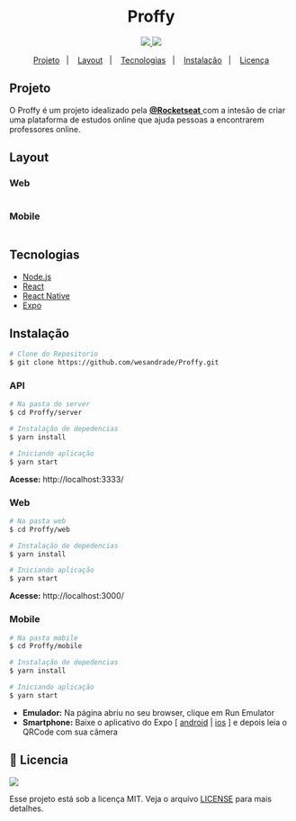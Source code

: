 <h1 align="center"> Proffy </h1>

<p align="center">
	<a href="https://www.linkedin.com/in/wesley-andrade/">	
		<img src="https://img.shields.io/static/v1?label=&message=WesleyAndrade&color=9400d3&style=flat&logo=linkedin"/>
</a>
	<a href="https://choosealicense.com/licenses/mit/">	
		<img src="https://img.shields.io/static/v1?label=License&message=MIT&color=9400d3&style=flat"/>
	</a>
</p>

<p align="center">
  <a href="#projeto">Projeto</a>&nbsp;&nbsp;&nbsp;|&nbsp;&nbsp;&nbsp;
  <a href="#layout">Layout</a>&nbsp;&nbsp;&nbsp;|&nbsp;&nbsp;&nbsp;
  <a href="#tecnologias">Tecnologias</a>&nbsp;&nbsp;&nbsp;|&nbsp;&nbsp;&nbsp;
  <a href="#instalação">Instalação</a>&nbsp;&nbsp;&nbsp;|&nbsp;&nbsp;&nbsp;
  <a href="#bookmark_tabs-licencia">Licença</a>
</p>

## Projeto

O Proffy é um projeto idealizado pela 
<a href="https://rocketseat.com.br/"> **@Rocketseat** </a> 
com a intesão de criar uma plataforma de estudos online que ajuda pessoas a encontrarem professores online.

## Layout

### Web 
<div style="display: flex; flex-direction: 'row'; align-items: 'center';">
</div>

### Mobile 
<div style="display: flex; flex-direction: 'row';">
</div>

## Tecnologias

- [Node.js](https://nodejs.org/en/)
- [React](https://reactjs.org)
- [React Native](https://facebook.github.io/react-native/)
- [Expo](https://expo.io/)


## Instalação
```bash
# Clone do Repositorio
$ git clone https://github.com/wesandrade/Proffy.git
```
### API

```bash
# Na pasta do server
$ cd Proffy/server

# Instalação de depedencias
$ yarn install

# Iniciando aplicação
$ yarn start
```
**Acesse:** http://localhost:3333/

### Web

```bash
# Na pasta web
$ cd Proffy/web

# Instalação de depedencias
$ yarn install

# Iniciando aplicação
$ yarn start
```
**Acesse:** http://localhost:3000/ 

### Mobile 

```bash
# Na pasta mobile
$ cd Proffy/mobile

# Instalação de depedencias
$ yarn install

# Iniciando aplicação
$ yarn start
```
 - **Emulador:** Na página abriu no seu browser, clique em Run Emulator
 - **Smartphone:** Baixe o aplicativo do Expo [ [android](https://play.google.com/store/apps/details?id=host.exp.exponent) | [ios](https://apps.apple.com/br/app/expo-client/id982107779) ] e depois leia o QRCode com sua câmera 

## :bookmark_tabs: Licencia
<a href="https://choosealicense.com/licenses/mit/">
	<img src="https://img.shields.io/static/v1?label=License&message=2020&color=9400d3&style=flat"/>
</a>

Esse projeto está sob a licença MIT. Veja o arquivo [LICENSE](LICENSE) para mais detalhes.
